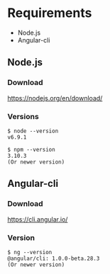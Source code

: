 # Requirements

* Node.js
* Angular-cli

## Node.js
### Download
https://nodejs.org/en/download/
### Versions
```
$ node --version
v6.9.1

$ npm --version
3.10.3
(Or newer version)
```

## Angular-cli
### Download
https://cli.angular.io/
### Version
```
$ ng --version
@angular/cli: 1.0.0-beta.28.3
(Or newer version)
```
